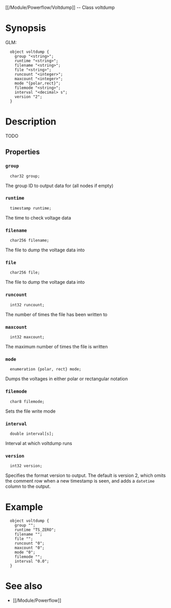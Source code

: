 [[/Module/Powerflow/Voltdump]] -- Class voltdump

# Synopsis

GLM:

~~~
  object voltdump {
    group "<string>";
    runtime "<string>";
    filename "<string>";
    file "<string>";
    runcount "<integer>";
    maxcount "<integer>";
    mode "{polar,rect}";
    filemode "<string>";
    interval "<decimal> s";
    version "2";
  }
~~~

# Description

TODO

## Properties

### `group`

~~~
  char32 group;
~~~

The group ID to output data for (all nodes if empty)

### `runtime`

~~~
  timestamp runtime;
~~~

The time to check voltage data

### `filename`

~~~
  char256 filename;
~~~

The file to dump the voltage data into

### `file`

~~~
  char256 file;
~~~

The file to dump the voltage data into

### `runcount`

~~~
  int32 runcount;
~~~

The number of times the file has been written to

### `maxcount`

~~~
  int32 maxcount;
~~~

The maximum number of times the file is written

### `mode`

~~~
  enumeration {polar, rect} mode;
~~~

Dumps the voltages in either polar or rectangular notation

### `filemode`

~~~
  char8 filemode;
~~~

Sets the file write mode

### `interval`

~~~
  double interval[s];
~~~

Interval at which voltdump runs

### `version`
~~~
  int32 version;
~~~

Specifies the format version to output. The default is version 2, which omits the comment row when a new timestamp is seen, and adds a `datetime` column to the output.

# Example

~~~
  object voltdump {
    group "";
    runtime "TS_ZERO";
    filename "";
    file "";
    runcount "0";
    maxcount "0";
    mode "0";
    filemode "";
    interval "0.0";
  }
~~~

# See also

* [[/Module/Powerflow]]

